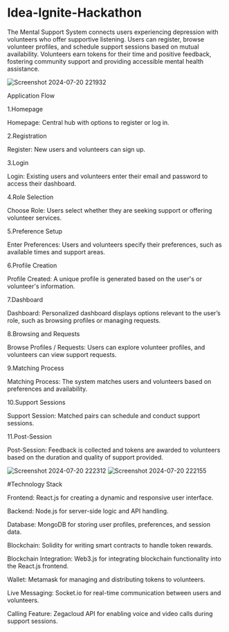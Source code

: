# Idea-Ignite-Hackathon

The Mental Support System connects users experiencing depression with volunteers who offer supportive listening. Users can register, browse volunteer profiles, and schedule support sessions based on mutual availability. Volunteers earn tokens for their time and positive feedback, fostering community support and providing accessible mental health assistance.

![Screenshot 2024-07-20 221932](https://github.com/user-attachments/assets/07b6c7ae-af94-4065-a6ab-678cc63947a0)


Application Flow

1.Homepage

Homepage: Central hub with options to register or log in.

2.Registration

Register: New users and volunteers can sign up.

3.Login

Login: Existing users and volunteers enter their email and password to access their dashboard.

4.Role Selection

Choose Role: Users select whether they are seeking support or offering volunteer services.

5.Preference Setup

Enter Preferences: Users and volunteers specify their preferences, such as available times and support areas.

6.Profile Creation

Profile Created: A unique profile is generated based on the user's or volunteer's information.

7.Dashboard

Dashboard: Personalized dashboard displays options relevant to the user’s role, such as browsing profiles or managing requests.

8.Browsing and Requests

Browse Profiles / Requests: Users can explore volunteer profiles, and volunteers can view support requests.

9.Matching Process

Matching Process: The system matches users and volunteers based on preferences and availability.

10.Support Sessions

Support Session: Matched pairs can schedule and conduct support sessions.

11.Post-Session

Post-Session: Feedback is collected and tokens are awarded to volunteers based on the duration and quality of support provided.

![Screenshot 2024-07-20 222312](https://github.com/user-attachments/assets/6bd3c76c-ed37-4e43-8f07-a9e4b1a7b55f)
![Screenshot 2024-07-20 222155](https://github.com/user-attachments/assets/ab4d25c1-71aa-483f-9fe9-20eabca2f016)

#Technology Stack

Frontend: React.js for creating a dynamic and responsive user interface.

Backend: Node.js for server-side logic and API handling.

Database: MongoDB for storing user profiles, preferences, and session data.

Blockchain: Solidity for writing smart contracts to handle token rewards.

Blockchain Integration: Web3.js for integrating blockchain functionality into the React.js frontend.

Wallet: Metamask for managing and distributing tokens to volunteers.

Live Messaging: Socket.io for real-time communication between users and volunteers.

Calling Feature: Zegacloud API for enabling voice and video calls during support sessions.


